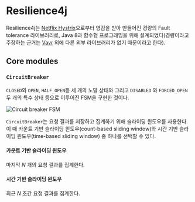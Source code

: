 # Resilience4j

Resilience4j는  [Netflix Hystrix](https://github.com/Netflix/Hystrix)으로부터 영감을 받아 만들어진 경량의 Fault tolerance 라이브러리로, Java 8과 함수형 프로그래밍을 위해 설계되었다(경량이라고 주장하는 근거는 [Vavr](http://www.vavr.io/) 외에 다른 외부 라이브러리가 없기 때문이라고 한다).

## Core modules

### `CircuitBreaker` 

`CLOSED`와 `OPEN`, `HALF_OPEN`등 세 개의 노말 상태와 그리고 `DISABLED` 와 `FORCED_OPEN` 두 개의 특수 상태 등으로 이루어진 FSM을 구현한 것이다.

![Circuit breaker FSM](https://files.readme.io/39cdd54-state_machine.jpg)

`CircuitBreaker`는 요청 결과를 저장하고 집계하기 위해 슬라이딩 윈도우를 사용한다. 이 때 카운트 기반 슬라이딩 윈도우(count-based sliding window)와 시간 기반 슬라이딩 윈도우(time-based sliding window) 중 하나를 선택할 수 있다.

#### 카운트 기반 슬라이딩 윈도우

마지막 $N$ 개의 요청 결과를 집계한다. 

#### 시간 기반 슬라이딩 윈도우

최근 $N$ 초간 요청 결과를 집계한다.